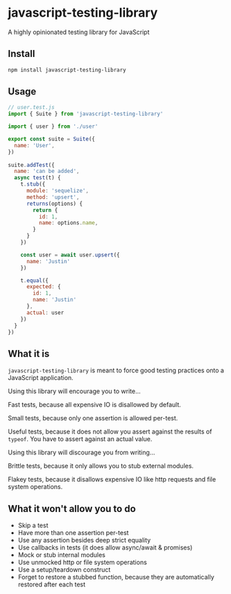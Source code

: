 # javascript-testing-library

A highly opinionated testing library for JavaScript

## Install

```bash
npm install javascript-testing-library
```

## Usage

```js
// user.test.js
import { Suite } from 'javascript-testing-library'

import { user } from './user'

export const suite = Suite({
  name: 'User',
})
 
suite.addTest({
  name: 'can be added',
  async test(t) {
    t.stub({
      module: 'sequelize',
      method: 'upsert',
      returns(options) {
        return {
          id: 1,
          name: options.name,
        }
      }
    })

    const user = await user.upsert({
      name: 'Justin'
    })

    t.equal({
      expected: {
        id: 1,
        name: 'Justin'
      },
      actual: user
    })
  }
})
```

## What it is

`javascript-testing-library` is meant to force good testing practices onto a JavaScript application.

Using this library will encourage you to write... 

Fast tests, 
because all expensive IO is disallowed by default.

Small tests, 
because only one assertion is allowed per-test.

Useful tests, 
because it does not allow you assert against the results of `typeof`. 
You have to assert against an actual value.

Using this library will discourage you from writing... 

Brittle tests,
because it only allows you to stub external modules.

Flakey tests,
because it disallows expensive IO like http requests and file system operations.

## What it won't allow you to do

* Skip a test
* Have more than one assertion per-test
* Use any assertion besides deep strict equality
* Use callbacks in tests (it does allow async/await & promises)
* Mock or stub internal modules
* Use unmocked http or file system operations
* Use a setup/teardown construct
* Forget to restore a stubbed function, because they are automatically restored after each test

